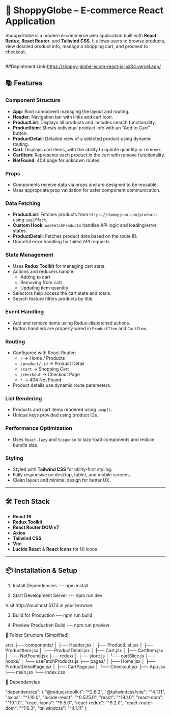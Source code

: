 # 🛒 ShoppyGlobe – E-commerce React Application

ShoppyGlobe is a modern e-commerce web application built with **React**, **Redux**, **React Router**, and **Tailwind CSS**. It allows users to browse products, view detailed product info, manage a shopping cart, and proceed to checkout.

---
##Deplotment Link-https://shoppy-globe-ecom-react-js-az34.vercel.app/

## 📚 Features

### Component Structure
- **App**: Root component managing the layout and routing.
- **Header**: Navigation bar with links and cart icon.
- **ProductList**: Displays all products and includes search functionality.
- **ProductItem**: Shows individual product info with an "Add to Cart" button.
- **ProductDetail**: Detailed view of a selected product using dynamic routing.
- **Cart**: Displays cart items, with the ability to update quantity or remove.
- **CartItem**: Represents each product in the cart with remove functionality.
- **NotFound**: 404 page for unknown routes.

### Props
- Components receive data via props and are designed to be reusable.
- Uses appropriate prop validation for safer component communication.

### Data Fetching
- **ProductList**: Fetches products from `https://dummyjson.com/products` using `useEffect`.
- **Custom Hook**: `useFetchProducts` handles API logic and loading/error states.
- **ProductDetail**: Fetches product data based on the route ID.
- Graceful error handling for failed API requests.

### State Management
- Uses **Redux Toolkit** for managing cart state.
- Actions and reducers handle:
  - Adding to cart
  - Removing from cart
  - Updating item quantity
- Selectors help access the cart state and totals.
- Search feature filters products by title.

### Event Handling
- Add and remove items using Redux-dispatched actions.
- Button handlers are properly wired in `ProductItem` and `CartItem`.

### Routing
- Configured with React Router:
  - `/` → Home / Products
  - `/product/:id` → Product Detail
  - `/cart` → Shopping Cart
  - `/checkout` → Checkout Page
  - `*` → 404 Not Found
- Product details use dynamic route parameters.

### List Rendering
- Products and cart items rendered using `.map()`.
- Unique keys provided using product IDs.

### Performance Optimization
- Uses `React.lazy` and `Suspense` to lazy-load components and reduce bundle size.

### Styling
- Styled with **Tailwind CSS** for utility-first styling.
- Fully responsive on desktop, tablet, and mobile screens.
- Clean layout and minimal design for better UX.

---

## 🛠 Tech Stack

- **React 19**
- **Redux Toolkit**
- **React Router DOM v7**
- **Axios**
- **Tailwind CSS**
- **Vite**
- **Lucide React** & **React Icons** for UI icons

---

## 📦 Installation & Setup

1. Install Dependencies
--- npm install

2. Start Development Server
--- npm run dev

Visit http://localhost:5173 in your browser.

3. Build for Production
--- npm run build

4. Preview Production Build
--- npm run preview

📁 Folder Structure (Simplified)

src/
├── components/
│   ├── Header.jsx
│   ├── ProductList.jsx
│   ├── ProductItem.jsx
│   ├── ProductDetail.jsx
│   ├── Cart.jsx
│   ├── CartItem.jsx
│   └── NotFound.jsx
├── redux/
│   ├── store.js
│   └── cartSlice.js
├── hooks/
│   └── useFetchProducts.js
├── pages/
│   ├── Home.jsx
│   ├── ProductDetailPage.jsx
│   ├── CartPage.jsx
│   └── Checkout.jsx
├── App.jsx
├── main.jsx
└── index.css

📄 Dependencies

"dependencies": {
  "@reduxjs/toolkit": "^2.8.2",
  "@tailwindcss/vite": "^4.1.11",
  "axios": "^1.10.0",
  "lucide-react": "^0.525.0",
  "react": "^19.1.0",
  "react-dom": "^19.1.0",
  "react-icons": "^5.5.0",
  "react-redux": "^9.2.0",
  "react-router-dom": "^7.6.3",
  "tailwindcss": "^4.1.11"
}
